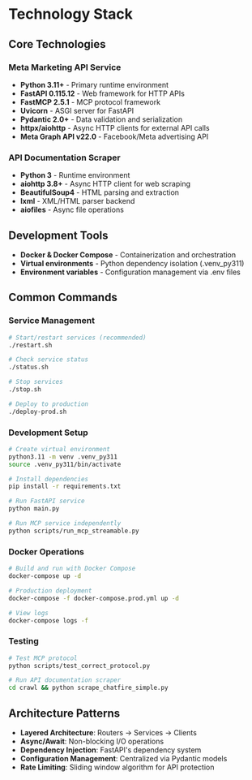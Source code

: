 # Technology Stack

## Core Technologies

### Meta Marketing API Service
- **Python 3.11+** - Primary runtime environment
- **FastAPI 0.115.12** - Web framework for HTTP APIs
- **FastMCP 2.5.1** - MCP protocol framework
- **Uvicorn** - ASGI server for FastAPI
- **Pydantic 2.0+** - Data validation and serialization
- **httpx/aiohttp** - Async HTTP clients for external API calls
- **Meta Graph API v22.0** - Facebook/Meta advertising API

### API Documentation Scraper
- **Python 3** - Runtime environment
- **aiohttp 3.8+** - Async HTTP client for web scraping
- **BeautifulSoup4** - HTML parsing and extraction
- **lxml** - XML/HTML parser backend
- **aiofiles** - Async file operations

## Development Tools
- **Docker & Docker Compose** - Containerization and orchestration
- **Virtual environments** - Python dependency isolation (.venv_py311)
- **Environment variables** - Configuration management via .env files

## Common Commands

### Service Management
```bash
# Start/restart services (recommended)
./restart.sh

# Check service status
./status.sh

# Stop services
./stop.sh

# Deploy to production
./deploy-prod.sh
```

### Development Setup
```bash
# Create virtual environment
python3.11 -m venv .venv_py311
source .venv_py311/bin/activate

# Install dependencies
pip install -r requirements.txt

# Run FastAPI service
python main.py

# Run MCP service independently
python scripts/run_mcp_streamable.py
```

### Docker Operations
```bash
# Build and run with Docker Compose
docker-compose up -d

# Production deployment
docker-compose -f docker-compose.prod.yml up -d

# View logs
docker-compose logs -f
```

### Testing
```bash
# Test MCP protocol
python scripts/test_correct_protocol.py

# Run API documentation scraper
cd crawl && python scrape_chatfire_simple.py
```

## Architecture Patterns
- **Layered Architecture**: Routers → Services → Clients
- **Async/Await**: Non-blocking I/O operations
- **Dependency Injection**: FastAPI's dependency system
- **Configuration Management**: Centralized via Pydantic models
- **Rate Limiting**: Sliding window algorithm for API protection